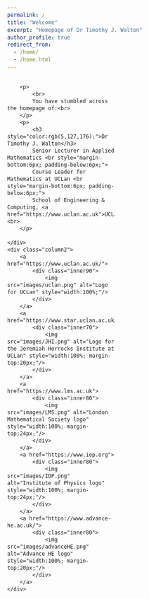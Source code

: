 ```yaml
---
permalink: /
title: "Welcome"
excerpt: "Homepage of Dr Timothy J. Walton"
author_profile: true
redirect_from: 
  - /home/
  - /home.html
---
```


<style>
* {
	box-sizing: border-box;
}

body {
	margin: 0;
}

.column1 {
	float: left;
	width: 64%;
	padding-right: 1em;
	vertical-align: bottom;
}

.column2 {
	float:left;
	width: 36%;
	padding-left: 0.5em;
	vertical-align: bottom;
}

.column img {
	margin-top: 14px;
}
 
.row:after {
	content: "";
	display: table;
	clear: both;
}

.inner70 {
  width: 70%;
  margin: 0 auto;
}

.inner80 {
  width: 80%;
  margin: 0 auto;
}

.inner90 {
  width: 90%;
  margin: 0 auto;
}


</style>

<div class="row">
	<div class="column1">
	
		<p>
			<br>
			You have stumbled across the homepage of:<br>
		</p>
		<p>
			<h3 style="color:rgb(5,127,176);">Dr Timothy J. Walton</h3>
			Senior Lecturer in Applied Mathematics <br style="margin-bottom:6px; padding-below:6px;">
   			Course Leader for Mathematics at UCLan <br style="margin-bottom:6px; padding-below:6px;">
			School of Engineering & Computing, <a href="https://www.uclan.ac.uk">UCLan</a>.<br>
		</p>
				
	</div>
	<div class="column2">
		<a href="https://www.uclan.ac.uk/">
			<div class="inner90">
				<img src="images/uclan.png" alt="Logo for UCLan" style="width:100%;"/>
			</div>
		</a>
		<a href="https://www.star.uclan.ac.uk/">
			<div class="inner70">
				<img src="images/JHI.png" alt="Logo for the Jeremiah Horrocks Institute at UCLan" style="width:100%; margin-top:20px;"/>
			</div>
		</a>
		<a href="https://www.lms.ac.uk">
			<div class="inner80">
				<img src="images/LMS.png" alt="London Mathematical Society logo" style="width:100%; margin-top:24px;"/>
			</div>
		</a>		
		<a href="https://www.iop.org">
			<div class="inner80">
				<img src="images/IOP.png" alt="Institute of Physics logo" style="width:100%; margin-top:24px;"/>
			</div>
		</a>		
		<a href="https://www.advance-he.ac.uk/">
			<div class="inner80">
				<img src="images/advanceHE.png" alt="Advance HE logo" style="width:100%; margin-top:20px;"/>
			</div>
		</a>
	</div>
</div>




